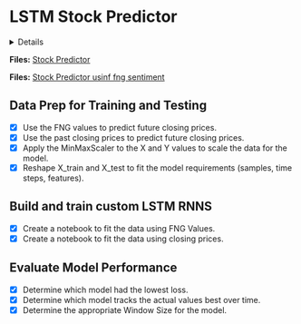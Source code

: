 # LSTM Stock Predictor

<details>
<ol>
<li>
Data Prep for Training and Testing
<li>
<li>
Build and train custom LSTM RNNS
<li>
<li>
Evaluate Model Performance
<li>
</ol>
</details>

**Files:** [Stock Predictor](./code/lstm_stock_predictor_closing.ipynb)
<br>

**Files:** [Stock Predictor usinf fng sentiment](./code/lstm_stock_predictor_fng.ipynb)

## Data Prep for Training and Testing

- [x] Use the FNG values to predict future closing prices.
- [x] Use the past closing prices to predict future closing prices. 
- [x] Apply the MinMaxScaler to the X and Y values to scale the data for the model. 
- [x] Reshape X_train and X_test to fit the model requirements (samples, time steps, features). 

## Build and train custom LSTM RNNS

- [x] Create a notebook to fit the data using FNG Values. 
- [x] Create a notebook to fit the data using closing prices. 

## Evaluate Model Performance

- [x] Determine which model had the lowest loss. 
- [x] Determine which model tracks the actual values best over time.
- [x] Determine the appropriate Window Size for the model. 
